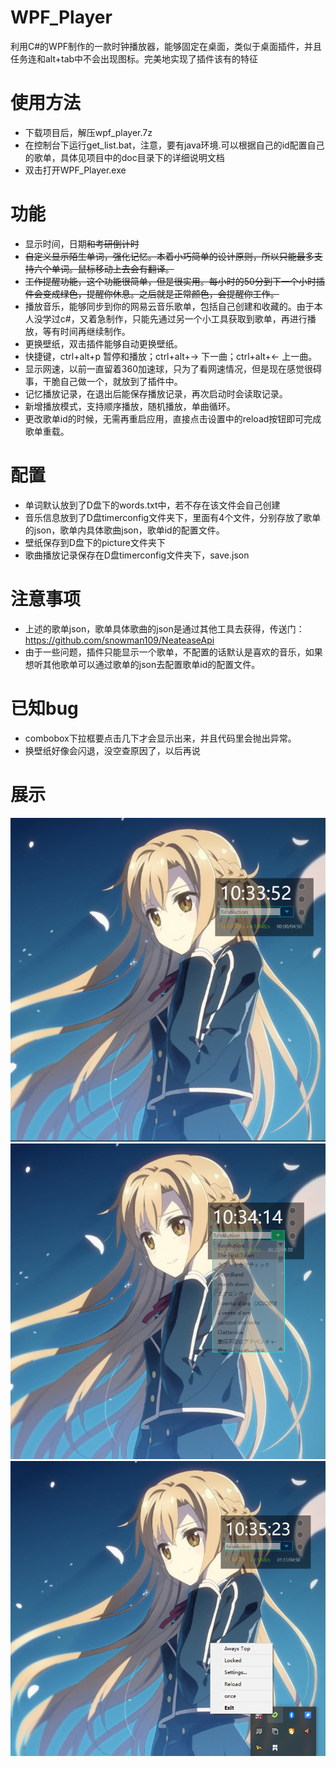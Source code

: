 # WPF_Player
利用C#的WPF制作的一款时钟播放器，能够固定在桌面，类似于桌面插件，并且任务连和alt+tab中不会出现图标。完美地实现了插件该有的特征

# 使用方法
- 下载项目后，解压wpf_player.7z
- 在控制台下运行get_list.bat，注意，要有java环境.可以根据自己的id配置自己的歌单，具体见项目中的doc目录下的详细说明文档
- 双击打开WPF_Player.exe

# 功能
- 显示时间，日期~~和考研倒计时~~
- ~~自定义显示陌生单词，强化记忆。本着小巧简单的设计原则，所以只能最多支持六个单词。鼠标移动上去会有翻译。~~
- ~~工作提醒功能，这个功能很简单，但是很实用。每小时的50分到下一个小时插件会变成绿色，提醒你休息。之后就是正常颜色，会提醒你工作。~~
- 播放音乐，能够同步到你的网易云音乐歌单，包括自己创建和收藏的。由于本人没学过c#，又着急制作，只能先通过另一个小工具获取到歌单，再进行播放，等有时间再继续制作。
- 更换壁纸，双击插件能够自动更换壁纸。
- 快捷键，ctrl+alt+p 暂停和播放；ctrl+alt+→ 下一曲；ctrl+alt+← 上一曲。
- 显示网速，以前一直留着360加速球，只为了看网速情况，但是现在感觉很碍事，干脆自己做一个，就放到了插件中。
- 记忆播放记录，在退出后能保存播放记录，再次启动时会读取记录。
- 新增播放模式，支持顺序播放，随机播放，单曲循环。
- 更改歌单id的时候，无需再重启应用，直接点击设置中的reload按钮即可完成歌单重载。

# 配置
- 单词默认放到了D盘下的words.txt中，若不存在该文件会自己创建
- 音乐信息放到了D盘timerconfig文件夹下，里面有4个文件，分别存放了歌单的json，歌单内具体歌曲json，歌单id的配置文件。
- 壁纸保存到D盘下的picture文件夹下
- 歌曲播放记录保存在D盘timerconfig文件夹下，save.json

# 注意事项
- 上述的歌单json，歌单具体歌曲的json是通过其他工具去获得，传送门：https://github.com/snowman109/NeateaseApi
- 由于一些问题，插件只能显示一个歌单，不配置的话默认是喜欢的音乐，如果想听其他歌单可以通过歌单的json去配置歌单id的配置文件。

# 已知bug
- combobox下拉框要点击几下才会显示出来，并且代码里会抛出异常。
- 换壁纸好像会闪退，没空查原因了，以后再说

# 展示
![插件展示](https://raw.githubusercontent.com/snowman109/NeateaseApi/master/show/Snipaste_2020-02-23_10-34-08.png)
![歌曲](https://raw.githubusercontent.com/snowman109/NeateaseApi/master/show/Snipaste_2020-02-23_10-34-27.png)
![设置信息](https://raw.githubusercontent.com/snowman109/NeateaseApi/master/show/Snipaste_2020-02-23_10-35-30.png)
